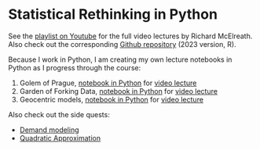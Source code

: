 # Statistical Rethinking in Python

See the [playlist on Youtube](https://youtube.com/playlist?list=PLDcUM9US4XdPz-KxHM4XHt7uUVGWWVSus) for the full video lectures by Richard McElreath. Also check out the corresponding [Github repository](https://github.com/rmcelreath/stat_rethinking_2023) (2023 version, R).  

Because I work in Python, I am creating my own lecture notebooks in Python as I progress through the course:

1. Golem of Prague, [notebook in Python](./notebooks/1_golems_owls.ipynb) for [video lecture](https://youtu.be/FdnMWdICdRs)
1. Garden of Forking Data, [notebook in Python](./notebooks/2_gardenforkingdata.ipynb) for [video lecture](https://youtu.be/R1vcdhPBlXA)
1. Geocentric models, [notebook in Python](./notebooks/3_geocentric_models.ipynb) for [video lecture](https://youtu.be/tNOu-SEacNU)

Also check out the side quests:
- [Demand modeling](./notebooks/sidequests/demand.ipynb)
- [Quadratic Approximation](./notebooks/sidequests/quadratic_approximation.ipynb)